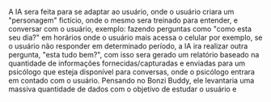A IA sera feita para se adaptar ao usuário, onde o usuário criara um "personagem" fictício, onde o mesmo sera treinado para entender, e conversar com o usuário, exemplo: fazendo perguntas como "como esta seu dia?" em horários onde o usuário mais acessa o celular por exemplo,
se o usuário não responder em determinado período, a IA ira realizar outra pergunta, "esta tudo bem?", com isso sera gerado um relatório baseado na quantidade de informações fornecidas/capturadas e enviadas para um psicólogo que esteja disponível para conversas, onde o psicólogo entrara em contado com o usuário.
Pensando no Bonzi  Buddy, ele levantaria uma massiva quantidade de dados com o objetivo de estudar o usuário e 
